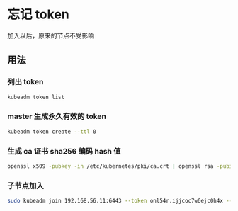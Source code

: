 # 忘记 token

加入以后，原来的节点不受影响

## 用法

### 列出 token

```sh
kubeadm token list
```

### master 生成永久有效的 token

```bash
kubeadm token create --ttl 0
```

### 生成 ca 证书 sha256 编码 hash 值

```bash
openssl x509 -pubkey -in /etc/kubernetes/pki/ca.crt | openssl rsa -pubin -outform der 2>/dev/null | openssl dgst -sha256 -hex | sed 's/^.\* //'
```

### 子节点加入

```bash
sudo kubeadm join 192.168.56.11:6443 --token onl54r.ijjcoc7w6ejc0h4x --discovery-token-ca-cert-hash sha256:hash值
```

